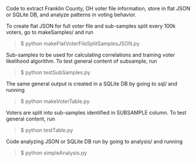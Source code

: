 Code to extract Franklin County, OH voter file information, store in flat JSON or SQLite DB, and analyze patterns in voting behavior.

To create flat JSON for full voter file and sub-samples split every 100k voters, go to makeSamples/ and run

> $ python makeFlatVoterFileSplitSamplesJSON.py

Sub-samples to be used for calculating correlations and training voter likelihood algorithm. To test general content of subsample, run

> $ python testSubSamples.py

The same general output is created in a SQLite DB by going to sql/ and running

> $ python makeVoterTable.py

Voters are split into sub-samples identified in SUBSAMPLE column. To test general content, run

> $ python testTable.py

Code analyzing JSON or SQLite DB run by going to analysis/ and running

> $ python simpleAnalysis.py
